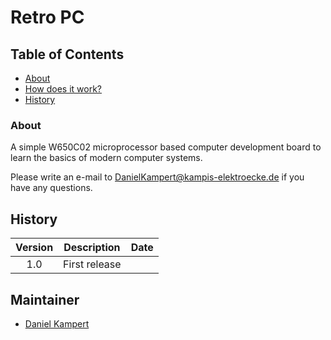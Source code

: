 # Retro PC

## Table of Contents

- [About](#about)
- [How does it work?](#how-does-it-work)
- [History](#history)
 
### About

A simple W650C02 microprocessor based computer development board to learn the basics of modern computer systems.

Please write an e-mail to [DanielKampert@kampis-elektroecke.de](DanielKampert@kampis-elektroecke.de) if you have any questions.

## History

| **Version**  | **Description**                            | **Date**   |
|:------------:|:------------------------------------------:|:----------:|
| 1.0          | First release                              |  |

## Maintainer

- [Daniel Kampert](DanielKampert@kampis-elektroecke.de)